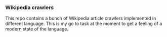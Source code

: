 ### Wikipedia crawlers

This repo contains a bunch of Wikipedia article crawlers implemented in different language. 
This is my go to task at the moment to get a feeling of a modern state of the language. 
